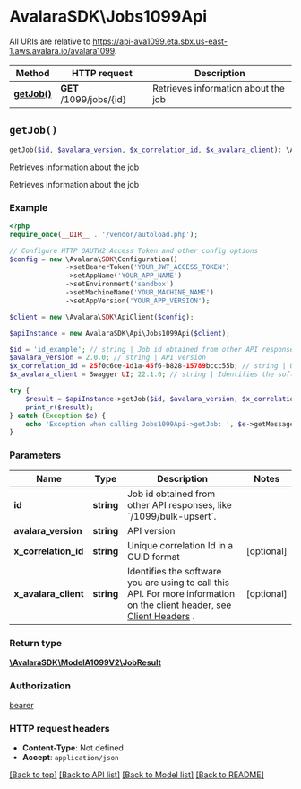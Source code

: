 # AvalaraSDK\Jobs1099Api

All URIs are relative to https://api-ava1099.eta.sbx.us-east-1.aws.avalara.io/avalara1099.

Method | HTTP request | Description
------------- | ------------- | -------------
[**getJob()**](Jobs1099Api.md#getJob) | **GET** /1099/jobs/{id} | Retrieves information about the job


## `getJob()`

```php
getJob($id, $avalara_version, $x_correlation_id, $x_avalara_client): \AvalaraSDK\ModelA1099V2\JobResult
```

Retrieves information about the job

Retrieves information about the job

### Example

```php
<?php
require_once(__DIR__ . '/vendor/autoload.php');

// Configure HTTP OAUTH2 Access Token and other config options
$config = new \Avalara\SDK\Configuration()
              ->setBearerToken('YOUR_JWT_ACCESS_TOKEN')
              ->setAppName('YOUR_APP_NAME')
              ->setEnvironment('sandbox')
              ->setMachineName('YOUR_MACHINE_NAME')
              ->setAppVersion('YOUR_APP_VERSION');

$client = new \Avalara\SDK\ApiClient($config);

$apiInstance = new AvalaraSDK\Api\Jobs1099Api($client);

$id = 'id_example'; // string | Job id obtained from other API responses, like `/1099/bulk-upsert`.
$avalara_version = 2.0.0; // string | API version
$x_correlation_id = 25f0c6ce-1d1a-45f6-b828-15789bccc55b; // string | Unique correlation Id in a GUID format
$x_avalara_client = Swagger UI; 22.1.0; // string | Identifies the software you are using to call this API. For more information on the client header, see [Client Headers](https://developer.avalara.com/avatax/client-headers/) .

try {
    $result = $apiInstance->getJob($id, $avalara_version, $x_correlation_id, $x_avalara_client);
    print_r($result);
} catch (Exception $e) {
    echo 'Exception when calling Jobs1099Api->getJob: ', $e->getMessage(), PHP_EOL;
}
```

### Parameters

Name | Type | Description  | Notes
------------- | ------------- | ------------- | -------------
 **id** | **string**| Job id obtained from other API responses, like &#x60;/1099/bulk-upsert&#x60;. |
 **avalara_version** | **string**| API version |
 **x_correlation_id** | **string**| Unique correlation Id in a GUID format | [optional]
 **x_avalara_client** | **string**| Identifies the software you are using to call this API. For more information on the client header, see [Client Headers](https://developer.avalara.com/avatax/client-headers/) . | [optional]

### Return type

[**\AvalaraSDK\ModelA1099V2\JobResult**](../Model/JobResult.md)

### Authorization

[bearer](../../../README.md#bearer)

### HTTP request headers

- **Content-Type**: Not defined
- **Accept**: `application/json`

[[Back to top]](#) [[Back to API list]](../../../README.md#endpoints)
[[Back to Model list]](../../../README.md#models)
[[Back to README]](../../../README.md)

